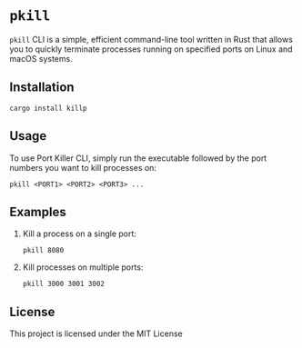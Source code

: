 # `pkill`

`pkill` CLI is a simple, efficient command-line tool written in Rust that allows you to quickly terminate processes running on specified ports on Linux and macOS systems.

## Installation

```
cargo install killp
```

## Usage

To use Port Killer CLI, simply run the executable followed by the port numbers you want to kill processes on:

```
pkill <PORT1> <PORT2> <PORT3> ...
```

## Examples

1. Kill a process on a single port:

   ```
   pkill 8080
   ```

2. Kill processes on multiple ports:

   ```
   pkill 3000 3001 3002
   ```

## License

This project is licensed under the MIT License
